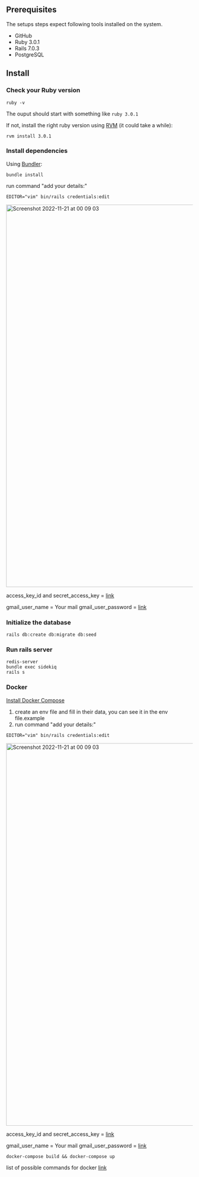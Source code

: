 
## Prerequisites

The setups steps expect following tools installed on the system.

- GitHub
- Ruby 3.0.1
- Rails 7.0.3
- PostgreSQL 

## Install

### Check your Ruby version

```shell
ruby -v
```

The ouput should start with something like `ruby 3.0.1`

If not, install the right ruby version using [RVM](https://rvm.io/rvm/install#installing-rvm) (it could take a while):

```shell
rvm install 3.0.1
```

### Install dependencies

Using [Bundler](https://github.com/bundler/bundler):

```shell
bundle install
```

run command "add your details:"
```shell
EDITOR="vim" bin/rails credentials:edit
```
<img width="1029" alt="Screenshot 2022-11-21 at 00 09 03" src="https://user-images.githubusercontent.com/25199412/202928914-40ce2e97-7fcf-461d-8670-e88b564c1b97.png">

access_key_id and secret_access_key = [link](https://aws.amazon.com/ru/premiumsupport/knowledge-center/create-access-key/)

gmail_user_name = Your mail
gmail_user_password = [link](https://support.google.com/accounts/answer/185833?hl=en)

### Initialize the database

```shell
rails db:create db:migrate db:seed
```

### Run rails server
```shell
redis-server
bundle exec sidekiq
rails s
```

### Docker

[Install Docker Compose](https://docs.docker.com/compose/install/)

1. create an env file and fill in their data, you can see it in the env file.example
2. run command "add your details:"
```shell
EDITOR="vim" bin/rails credentials:edit
```
<img width="1029" alt="Screenshot 2022-11-21 at 00 09 03" src="https://user-images.githubusercontent.com/25199412/202928914-40ce2e97-7fcf-461d-8670-e88b564c1b97.png">

access_key_id and secret_access_key = [link](https://aws.amazon.com/ru/premiumsupport/knowledge-center/create-access-key)

gmail_user_name = Your mail
gmail_user_password = [link](https://support.google.com/accounts/answer/185833?hl=en)

 
 

```shell
docker-compose build && docker-compose up
```

list of possible commands for docker [link](https://docs.docker.com/engine/reference/commandline/docker/)
